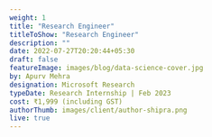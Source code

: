 ```yaml
---
weight: 1
title: "Research Engineer"
titleToShow: "Research Engineer"
description: ""
date: 2022-07-27T20:20:44+05:30
draft: false
featureImage: images/blog/data-science-cover.jpg
by: Apurv Mehra
designation: Microsoft Research
typeDate: Research Internship | Feb 2023
cost: ₹1,999 (including GST) 
authorThumb: images/client/author-shipra.png
live: true
---
```


<!-- # [Apply Now](https://rzp.io/l/knowthychoice-datascience){style=text-align:center} -->
